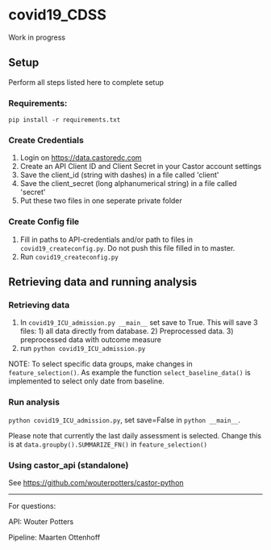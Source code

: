 # covid19_CDSS

Work in progress

## Setup
Perform all steps listed here to complete setup

### Requirements:
`pip install -r requirements.txt`

### Create Credentials
1) Login on https://data.castoredc.com
2) Create an API Client ID and Client Secret in your Castor account settings
3) Save the client_id (string with dashes) in a file called 'client'
4) Save the client_secret (long alphanumerical string) in a file called 'secret'
5) Put these two files in one seperate private folder

### Create Config file
1) Fill in paths to API-credentials and/or path to files in `covid19_createconfig.py`. Do not push this file filled in to master.
2) Run `covid19_createconfig.py`


## Retrieving data and running analysis

### Retrieving data
1) In `covid19_ICU_admission.py __main__` set save to True. This will save 3 files: 1) all data directly from database. 2) Preprocessed data. 3) preprocessed data with outcome measure
2) run `python covid19_ICU_admission.py`

NOTE: To select specific data groups, make changes in `feature_selection()`. As example the function `select_baseline_data()` is implemented to select only date from baseline.

### Run analysis
`python covid19_ICU_admission.py`, set save=False in `python __main__`.

Please note that currently the last daily assessment is selected. Change this is at `data.groupby().SUMMARIZE_FN()` in `feature_selection()` 

### Using castor_api (standalone)
See https://github.com/wouterpotters/castor-python


---
For questions:

API: Wouter Potters

Pipeline: Maarten Ottenhoff

